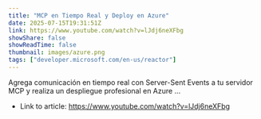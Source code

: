 ```yaml
---
title: "MCP en Tiempo Real y Deploy en Azure"
date: 2025-07-15T19:31:51Z
link: https://www.youtube.com/watch?v=lJdj6neXFbg
showShare: false
showReadTime: false
thumbnail: images/azure.png
tags: ["developer.microsoft.com/en-us/reactor"]
---
```

Agrega comunicación en tiempo real con Server-Sent Events a tu servidor MCP y realiza un despliegue profesional en Azure ...

- Link to article: https://www.youtube.com/watch?v=lJdj6neXFbg